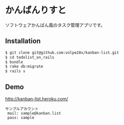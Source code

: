 # かんばんりすと

ソフトウェアかんばん風のタスク管理アプリです。

## Installation

```bash
$ git clone git@github.com:volpe28v/kanban-list.git
$ cd todolist_on_rails
$ bundle
$ rake db:migrate
$ rails s
```

## Demo
http://kanban-list.heroku.com/

```
サンプルアカウント
 mail: sample@kanban.list
 pass: sample
```
